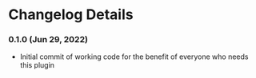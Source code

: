 # Changelog Details

### 0.1.0 (Jun 29, 2022) ###
* Initial commit of working code for the benefit of everyone who needs this plugin
